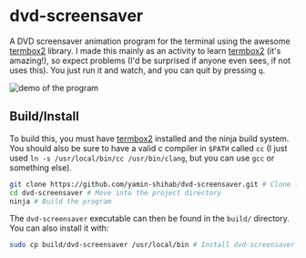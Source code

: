 # dvd-screensaver

A DVD screensaver animation program for the terminal using the awesome [termbox2](https://github.com/termbox/termbox2) library. I made this mainly as an activity to learn [termbox2](https://github.com/termbox/termbox2) (it's amazing!), so expect problems (I'd be surprised if anyone even sees, if not uses this). You just run it and watch, and you can quit by pressing `q`.

![demo of the program](demo.gif)

## Build/Install

To build this, you must have [termbox2](https://github.com/termbox/termbox2) installed and the ninja build system. You should also be sure to have a valid c compiler in `$PATH` called `cc` (I just used `ln -s /usr/local/bin/cc /usr/bin/clang`, but you can use `gcc` or something else).
```bash
git clone https://github.com/yamin-shihab/dvd-screensaver.git # Clone the project onto your computer
cd dvd-screensaver # Move into the project directory
ninja # Build the program
```
The `dvd-screensaver` executable can then be found in the `build/` directory. You can also install it with:
```bash
sudo cp build/dvd-screensaver /usr/local/bin # Install dvd-screensaver to /usr/local/bin/dvd-screensaver
```
